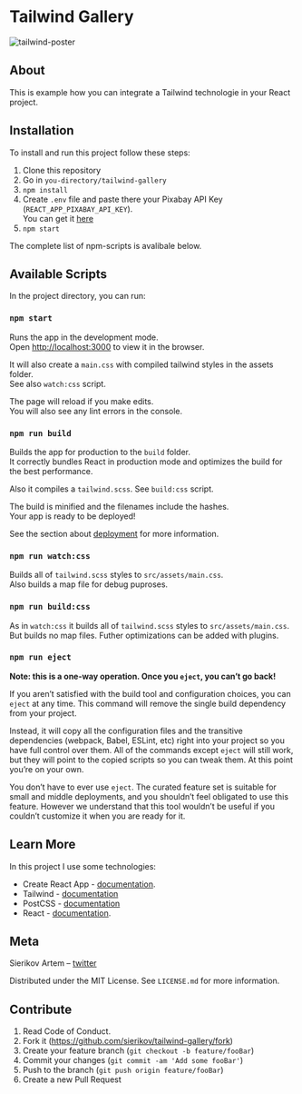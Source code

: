 # Tailwind Gallery

![tailwind-poster](https://repository-images.githubusercontent.com/292131437/1cdac300-ecc6-11ea-83a5-4054e49be38b)

## About

This is example how you can integrate a Tailwind technologie in your React project.

## Installation

To install and run this project follow these steps:

  1. Clone this repository
  2. Go in `you-directory/tailwind-gallery`
  3. `npm install`
  4. Create `.env` file and paste there your Pixabay API Key (`REACT_APP_PIXABAY_API_KEY`).  
  You can get it [here](https://pixabay.com/api/docs/)
  5. `npm start`

  The complete list of npm-scripts is avalibale below.

## Available Scripts

In the project directory, you can run:

### `npm start`

Runs the app in the development mode.  
Open [http://localhost:3000](http://localhost:3000) to view it in the browser.

It will also create a `main.css` with compiled tailwind styles in the assets folder.  
See also `watch:css` script.

The page will reload if you make edits.  
You will also see any lint errors in the console.

### `npm run build`

Builds the app for production to the `build` folder.  
It correctly bundles React in production mode and optimizes the build for the best performance.

Also it compiles a `tailwind.scss`. See `build:css` script.

The build is minified and the filenames include the hashes.  
Your app is ready to be deployed!

See the section about [deployment](https://facebook.github.io/create-react-app/docs/deployment) for more information.

### `npm run watch:css`

Builds all of `tailwind.scss` styles to `src/assets/main.css`.  
Also builds a map file for debug puproses.

### `npm run build:css`

As in `watch:css` it builds all of `tailwind.scss` styles to `src/assets/main.css`.  
But builds no map files. Futher optimizations can be added with plugins.

### `npm run eject`

**Note: this is a one-way operation. Once you `eject`, you can’t go back!**

If you aren’t satisfied with the build tool and configuration choices, you can `eject` at any time. This command will remove the single build dependency from your project.

Instead, it will copy all the configuration files and the transitive dependencies (webpack, Babel, ESLint, etc) right into your project so you have full control over them. All of the commands except `eject` will still work, but they will point to the copied scripts so you can tweak them. At this point you’re on your own.

You don’t have to ever use `eject`. The curated feature set is suitable for small and middle deployments, and you shouldn’t feel obligated to use this feature. However we understand that this tool wouldn’t be useful if you couldn’t customize it when you are ready for it.

## Learn More

In this project I use some technologies:

- Create React App - [documentation](https://facebook.github.io/create-react-app/docs/getting-started).
- Tailwind - [documentation](https://tailwindcss.com/)
- PostCSS - [documentation](https://postcss.org/)
- React - [documentation](https://reactjs.org/).

## Meta

Sierikov Artem – [twitter](https://twitter.com/sierikov_)

Distributed under the MIT License. See `LICENSE.md` for more information.

## Contribute

1. Read Code of Conduct.
2. Fork it (<https://github.com/sierikov/tailwind-gallery/fork>)
3. Create your feature branch (`git checkout -b feature/fooBar`)
4. Commit your changes (`git commit -am 'Add some fooBar'`)
5. Push to the branch (`git push origin feature/fooBar`)
6. Create a new Pull Request
